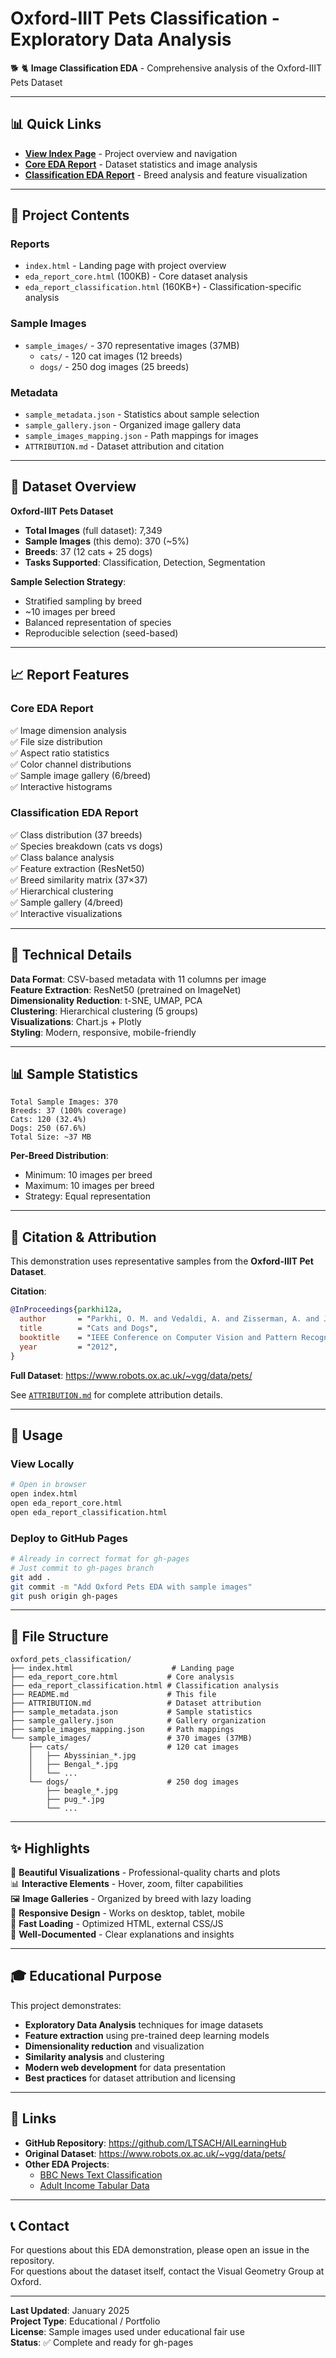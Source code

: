 # Oxford-IIIT Pets Classification - Exploratory Data Analysis

🐕 🐈 **Image Classification EDA** - Comprehensive analysis of the Oxford-IIIT Pets Dataset

---

## 📊 Quick Links

- **[View Index Page](index.html)** - Project overview and navigation
- **[Core EDA Report](eda_report_core.html)** - Dataset statistics and image analysis
- **[Classification EDA Report](eda_report_classification.html)** - Breed analysis and feature visualization

---

## 📁 Project Contents

### Reports
- `index.html` - Landing page with project overview
- `eda_report_core.html` (100KB) - Core dataset analysis
- `eda_report_classification.html` (160KB+) - Classification-specific analysis

### Sample Images
- `sample_images/` - 370 representative images (37MB)
  - `cats/` - 120 cat images (12 breeds)
  - `dogs/` - 250 dog images (25 breeds)

### Metadata
- `sample_metadata.json` - Statistics about sample selection
- `sample_gallery.json` - Organized image gallery data
- `sample_images_mapping.json` - Path mappings for images
- `ATTRIBUTION.md` - Dataset attribution and citation

---

## 🎯 Dataset Overview

**Oxford-IIIT Pets Dataset**
- **Total Images** (full dataset): 7,349
- **Sample Images** (this demo): 370 (~5%)
- **Breeds**: 37 (12 cats + 25 dogs)
- **Tasks Supported**: Classification, Detection, Segmentation

**Sample Selection Strategy**:
- Stratified sampling by breed
- ~10 images per breed
- Balanced representation of species
- Reproducible selection (seed-based)

---

## 📈 Report Features

### Core EDA Report
✅ Image dimension analysis  
✅ File size distribution  
✅ Aspect ratio statistics  
✅ Color channel distributions  
✅ Sample image gallery (6/breed)  
✅ Interactive histograms

### Classification EDA Report
✅ Class distribution (37 breeds)  
✅ Species breakdown (cats vs dogs)  
✅ Class balance analysis  
✅ Feature extraction (ResNet50)  
✅ Breed similarity matrix (37×37)  
✅ Hierarchical clustering  
✅ Sample gallery (4/breed)  
✅ Interactive visualizations

---

## 🔧 Technical Details

**Data Format**: CSV-based metadata with 11 columns per image  
**Feature Extraction**: ResNet50 (pretrained on ImageNet)  
**Dimensionality Reduction**: t-SNE, UMAP, PCA  
**Clustering**: Hierarchical clustering (5 groups)  
**Visualizations**: Chart.js + Plotly  
**Styling**: Modern, responsive, mobile-friendly

---

## 📊 Sample Statistics

```
Total Sample Images: 370
Breeds: 37 (100% coverage)
Cats: 120 (32.4%)
Dogs: 250 (67.6%)
Total Size: ~37 MB
```

**Per-Breed Distribution**:
- Minimum: 10 images per breed
- Maximum: 10 images per breed
- Strategy: Equal representation

---

## 📖 Citation & Attribution

This demonstration uses representative samples from the **Oxford-IIIT Pet Dataset**.

**Citation**:
```bibtex
@InProceedings{parkhi12a,
  author       = "Parkhi, O. M. and Vedaldi, A. and Zisserman, A. and Jawahar, C.~V.",
  title        = "Cats and Dogs",
  booktitle    = "IEEE Conference on Computer Vision and Pattern Recognition",
  year         = "2012",
}
```

**Full Dataset**: https://www.robots.ox.ac.uk/~vgg/data/pets/

See [`ATTRIBUTION.md`](ATTRIBUTION.md) for complete attribution details.

---

## 🚀 Usage

### View Locally
```bash
# Open in browser
open index.html
open eda_report_core.html
open eda_report_classification.html
```

### Deploy to GitHub Pages
```bash
# Already in correct format for gh-pages
# Just commit to gh-pages branch
git add .
git commit -m "Add Oxford Pets EDA with sample images"
git push origin gh-pages
```

---

## 📁 File Structure

```
oxford_pets_classification/
├── index.html                      # Landing page
├── eda_report_core.html           # Core analysis
├── eda_report_classification.html # Classification analysis
├── README.md                      # This file
├── ATTRIBUTION.md                 # Dataset attribution
├── sample_metadata.json           # Sample statistics
├── sample_gallery.json            # Gallery organization
├── sample_images_mapping.json     # Path mappings
└── sample_images/                 # 370 images (37MB)
    ├── cats/                      # 120 cat images
    │   ├── Abyssinian_*.jpg
    │   ├── Bengal_*.jpg
    │   └── ...
    └── dogs/                      # 250 dog images
        ├── beagle_*.jpg
        ├── pug_*.jpg
        └── ...
```

---

## ✨ Highlights

🎨 **Beautiful Visualizations** - Professional-quality charts and plots  
📊 **Interactive Elements** - Hover, zoom, filter capabilities  
🖼️ **Image Galleries** - Organized by breed with lazy loading  
📱 **Responsive Design** - Works on desktop, tablet, mobile  
🚀 **Fast Loading** - Optimized HTML, external CSS/JS  
📝 **Well-Documented** - Clear explanations and insights  

---

## 🎓 Educational Purpose

This project demonstrates:
- **Exploratory Data Analysis** techniques for image datasets
- **Feature extraction** using pre-trained deep learning models
- **Dimensionality reduction** and visualization
- **Similarity analysis** and clustering
- **Modern web development** for data presentation
- **Best practices** for dataset attribution and licensing

---

## 🔗 Links

- **GitHub Repository**: https://github.com/LTSACH/AILearningHub
- **Original Dataset**: https://www.robots.ox.ac.uk/~vgg/data/pets/
- **Other EDA Projects**:
  - [BBC News Text Classification](../bbcnews_text_classification/)
  - [Adult Income Tabular Data](../adult_income_tabular/)

---

## 📞 Contact

For questions about this EDA demonstration, please open an issue in the repository.  
For questions about the dataset itself, contact the Visual Geometry Group at Oxford.

---

**Last Updated**: January 2025  
**Project Type**: Educational / Portfolio  
**License**: Sample images used under educational fair use  
**Status**: ✅ Complete and ready for gh-pages

